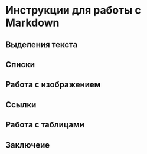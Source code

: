 # Инструкции для работы с Markdown

## Выделения текста

## Списки

## Работа с изображением

## Ссылки

## Работа с таблицами

## Заключеие